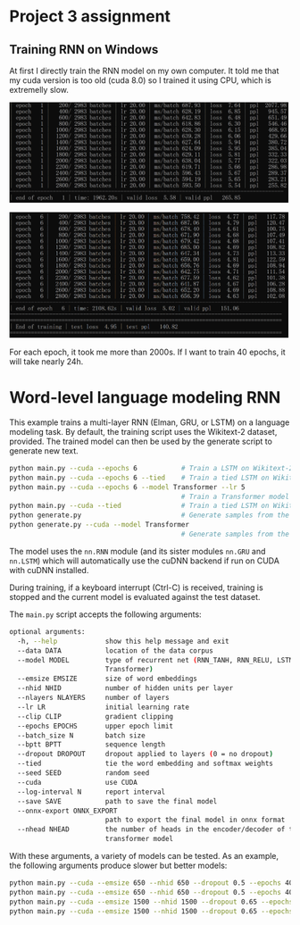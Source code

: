 # Project 3 assignment
## Training RNN on Windows
At first I directly train the RNN model on my own computer. It told me that my cuda version is too old (cuda 8.0) so I trained it using CPU, which is extremelly slow.

<p align="left">
  <img src="Project 3/picture/epoch1_win.PNG" width=500>
</p>
<p align="left">
  <img src="Project 3/picture/epoch6_win.PNG" width=500>
</p>

For each epoch, it took me more than 2000s. If I want to train 40 epochs, it will take nearly 24h.


# Word-level language modeling RNN

This example trains a multi-layer RNN (Elman, GRU, or LSTM) on a language modeling task.
By default, the training script uses the Wikitext-2 dataset, provided.
The trained model can then be used by the generate script to generate new text.

```bash 
python main.py --cuda --epochs 6           # Train a LSTM on Wikitext-2 with CUDA
python main.py --cuda --epochs 6 --tied    # Train a tied LSTM on Wikitext-2 with CUDA
python main.py --cuda --epochs 6 --model Transformer --lr 5   
                                           # Train a Transformer model on Wikitext-2 with CUDA
python main.py --cuda --tied               # Train a tied LSTM on Wikitext-2 with CUDA for 40 epochs
python generate.py                         # Generate samples from the trained LSTM model.
python generate.py --cuda --model Transformer
                                           # Generate samples from the trained Transformer model.
```

The model uses the `nn.RNN` module (and its sister modules `nn.GRU` and `nn.LSTM`)
which will automatically use the cuDNN backend if run on CUDA with cuDNN installed.

During training, if a keyboard interrupt (Ctrl-C) is received,
training is stopped and the current model is evaluated against the test dataset.

The `main.py` script accepts the following arguments:

```bash
optional arguments:
  -h, --help            show this help message and exit
  --data DATA           location of the data corpus
  --model MODEL         type of recurrent net (RNN_TANH, RNN_RELU, LSTM, GRU,
                        Transformer)
  --emsize EMSIZE       size of word embeddings
  --nhid NHID           number of hidden units per layer
  --nlayers NLAYERS     number of layers
  --lr LR               initial learning rate
  --clip CLIP           gradient clipping
  --epochs EPOCHS       upper epoch limit
  --batch_size N        batch size
  --bptt BPTT           sequence length
  --dropout DROPOUT     dropout applied to layers (0 = no dropout)
  --tied                tie the word embedding and softmax weights
  --seed SEED           random seed
  --cuda                use CUDA
  --log-interval N      report interval
  --save SAVE           path to save the final model
  --onnx-export ONNX_EXPORT
                        path to export the final model in onnx format
  --nhead NHEAD         the number of heads in the encoder/decoder of the
                        transformer model
```

With these arguments, a variety of models can be tested.
As an example, the following arguments produce slower but better models:

```bash
python main.py --cuda --emsize 650 --nhid 650 --dropout 0.5 --epochs 40           
python main.py --cuda --emsize 650 --nhid 650 --dropout 0.5 --epochs 40 --tied    
python main.py --cuda --emsize 1500 --nhid 1500 --dropout 0.65 --epochs 40        
python main.py --cuda --emsize 1500 --nhid 1500 --dropout 0.65 --epochs 40 --tied 
```
